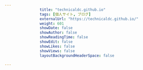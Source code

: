 ---
                title: "technicaldc.github.io"
                tags: [個人サイト, ブログ]
                externalUrl: "https://technicaldc.github.io/"
                weight: 601
                showDate: false
                showAuthor: false
                showReadingTime: false
                showEdit: false
                showLikes: false
                showViews: false
                layoutBackgroundHeaderSpace: false
                ---

